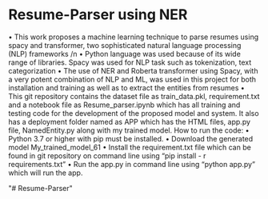 # Resume-Parser using NER

• This work proposes a machine learning technique to parse resumes using spacy and transformer, two sophisticated natural language processing (NLP) frameworks /n
• Python language was used because of its wide range of libraries. Spacy was used for NLP task such as tokenization, text categorization
• The use of NER and Roberta transformer using Spacy, with a very potent combination of NLP and ML, was used in this project for both installation and training as well as to extract the entities from resumes
• This git repository contains the dataset file as train_data.pkl, requirement.txt and a notebook file as
Resume_parser.ipynb which has all training and testing code for the development of the proposed model and
system. It also has a deployment folder named as APP which has the HTML files, app.py file, NamedEntity.py
along with my trained model.
How to run the code:
• Python 3.7 or higher with pip must be installed.
• Download the generated model My_trained_model_61
• Install the requirement.txt file which can be found in git repository on command line using “pip install -
r requirements.txt”
• Run the app.py in command line using “python app.py” which will run the app.

"# Resume-Parser" 
